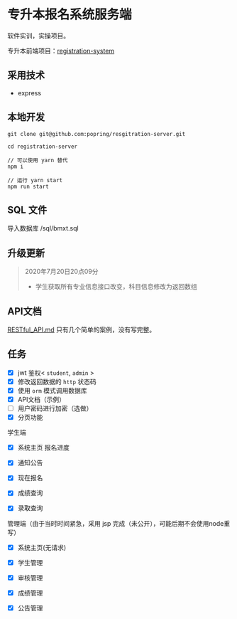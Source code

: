 # 专升本报名系统服务端

软件实训，实操项目。

专升本前端项目：[registration-system](https://github.com/popring/registration-system)

## 采用技术

- express



## 本地开发

```
git clone git@github.com:popring/resgitration-server.git

cd registration-server

// 可以使用 yarn 替代
npm i

// 运行 yarn start
npm run start
```

## SQL 文件

导入数据库 /sql/bmxt.sql

## 升级更新

>2020年7月20日20点09分
>
>- 学生获取所有专业信息接口改变，科目信息修改为返回数组

## API文档

[RESTful_API.md](./RESTful_API.md) 只有几个简单的案例，没有写完整。

## 任务

- [x] jwt 鉴权< `student`, `admin` >
- [x] 修改返回数据的 `http` 状态码
- [x] 使用 `orm` 模式调用数据库
- [x] API文档（示例）
- [ ] 用户密码进行加密（选做）
- [x] 分页功能

学生端

- [x] 系统主页 报名进度

- [x] 通知公告

- [x] 现在报名

- [x] 成绩查询

- [x] 录取查询

管理端（由于当时时间紧急，采用 jsp 完成（未公开），可能后期不会使用node重写）

- [x] 系统主页(无请求)

- [x] 学生管理

- [x] 审核管理

- [x] 成绩管理

- [x] 公告管理

